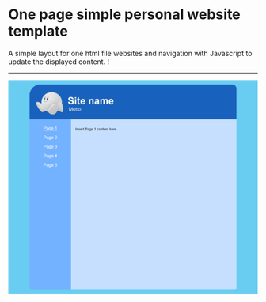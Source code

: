 # One page simple personal website template
A simple layout for one html file websites and navigation with Javascript to update the displayed content.
!<hr />
![Preview](preview.png)
